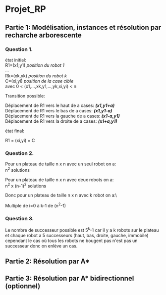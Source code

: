 # Projet_RP


## Partie 1: Modélisation, instances et résolution par recharche arborescente

### Question 1.

état initial:\
R1=(x1,y1) *position du robot 1*\
...\
Rk=(xk,yk) *position du robot k* \
C=(xi,yi) *position de la case cible*\
avec 0 < (x1,...,xk,y1,...,yk,xi,yi) < n

Transition possible:

Déplacement de R1 vers le haut de a cases: ***(x1,y1+a)***\
Déplacement de R1 vers le bas de a cases: ***(x1,y1-a)***\
Déplacement de R1 vers la gauche de a cases: ***(x1-a,y1)***\
Déplacement de R1 vers la droite de a cases: ***(x1+a,y1)***

état final:

R1 = (xi,yi) = C

### Question 2.

Pour un plateau de taille n x n avec un seul robot on a:\
n<sup>2</sup> solutions

Pour un plateau de taille n x n avec deux robots on a:\
n<sup>2</sup> x (n-1)<sup>2</sup> solutions

Donc pour un plateau de taille n x n avec k robot on a:\

Multiple de i=0 à k-1 de (n<sup>2</sup>-1)

### Question 3.

Le nombre de successeur possible est 5<sup>k</sup>-1
car il y a k robots sur le plateau et chaque robot a 5 successeurs (haut, bas, droite, gauche, immobile) cependant le cas où tous les robots ne bougent pas n'est pas un successeur donc on enlève un cas. 


## Partie 2: Résolution par A*

## Partie 3: Résolution par A* bidirectionnel (optionnel)




